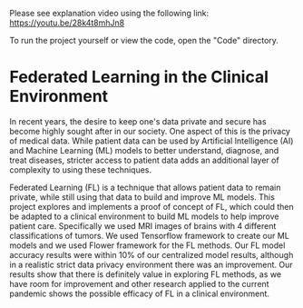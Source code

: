 Please see explanation video using the following link:
https://youtu.be/28k4t8mhJn8

To run the project yourself or view the code, open the "Code" directory.

# Federated Learning in the Clinical Environment

In recent years, the desire to keep one's data private and secure has become highly sought 
after in our society. One aspect of this is the privacy of medical data. While patient data 
can be used by Artificial Intelligence (AI) and Machine Learning (ML) models to better understand, 
diagnose, and treat diseases, stricter access to patient data adds an additional layer of 
complexity to using these techniques. 

Federated Learning (FL) is a technique that allows patient data to remain private, 
while still using that data to build and improve ML models. This project explores and 
implements a proof of concept of FL, which could then be adapted to a clinical 
environment to build ML models to help improve patient care. Specifically we used 
MRI images of brains with 4 different classifications of tumors. We used Tensorflow 
framework to create our ML models and we used Flower framework for the FL methods. 
Our FL model accuracy results were within 10\% of our centralized model results, 
although in a realistic strict data privacy environment there was an improvement. 
Our results show that there is definitely value in exploring FL methods, as we have 
room for improvement and other research applied to the current pandemic shows the possible 
efficacy of FL in a clinical environment.
